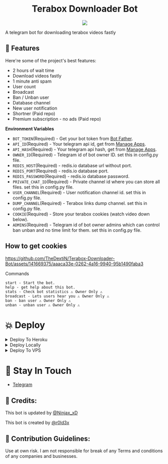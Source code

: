 <h1 align="center" id="title">Terabox Downloader Bot</h1>

<p align="center">
<a href="https://t.me/terab0xdl"><img src="https://drive.thedextin.workers.dev/download.aspx?file=tIMySh5aEAcpHGnCnNF%2FxEzrmbN6NrwA26HGG7A8mD%2BJRZnjUh1L80Sf6TyBNG4S&expiry=zcax%2FI7I4TGzbvHJpfEGAw%3D%3D&mac=c583bd83fb433dafde1b4ac24859c6da23439d3822920e805e3e52a860c42243"/></a>

<p id="description">A telegram bot for downloading terabox videos fastly</p>

<h2>🧐 Features</h2>

Here're some of the project's best features:

- 2 hours of wait time
- Download videos fastly
- 1 minute anti spam
- User count
- Broadcast
- Ban / Unban user
- Database channel
- New user notification
- Shortner (Paid repo)
- Premium subscription - no ads (Paid repo)

**Environment Variables**

- `BOT_TOKEN`(Required) - Get your bot token from [Bot Father](https://tx.me/BotFather "Bot Father").
- `API_ID`(Required) - Your telegram api id, get from [Manage Apps](https://my.telegram.org).
- `API_HASH`(Required) - Your telegram api hash, get from [Manage Apps](https://my.telegram.org).
- `OWNER_ID`(Required) - Telegram id of bot owner ID. set this in config.py file.
- `REDIS_HOST`(Required) - redis.io database url without port.
- `REDIS_PORT`(Required) - redis.io database port.
- `REDIS_PASSWORD`(Required) - redis.io database password.
- `PRIVATE_CHAT_ID`(Required) - Private channel id where you can store all files. set this in config.py file.
- `USER_CHANNEL`(Required) - User notification channel id. set this in config.py file.
- `DUMP_CHANNEL`(Required) - Terabox links dump channel. set this in config.py file.
- `COOKIE`(Required) - Store your terabox cookies (watch video down below).
- `ADMINS`(Required) - Telegram id of bot owner admins which can control ban unban and no time limit for them. set this in config.py file.

<h2>How to get cookies</h2>


https://github.com/TheDextiN/Terabox-Downloader-Bot/assets/141669375/aaaca33e-0262-4a16-9940-95b1490faba3



<p>Commands</p>

```
start - Start the bot.
help - get help about this bot.
stats - Check bot statistics ⚠️ Owner Only ⚠️
broadcast - Lets users hear you ⚠️ Owner Only ⚠️
ban - ban user ⚠️ Owner Only ⚠️
unban - unban user ⚠️ Owner Only ⚠️
```
<h1>💥 Deploy</h1>

<details><summary>Deploy To Heroku</summary>
<br>

* Fork the repo

[![Deploy](https://www.herokucdn.com/deploy/button.svg)](https://heroku.com/deploy)

</details>

<details><summary>Deploy Locally</summary>
<p>
<pre>
# Fork Repo
# Edit Uploader/config.py with variables

git clone <YOUR_REPO_LINK>
cd <YOUR_REPO_NAME> 
pip3 install -U -r requirements.txt
python3 main.py
</pre>
</p>
</details>

<details><summary>Deploy To VPS</summary>
<p>
<pre>
git clone https://github.com/TheDextiN/Terabox-Downloader-Bot.git
cd Terabox-Downloader-Bot
pip3 install -U -r requirements.txt
# Edit Terabox-Downloader-Bot/config.py with variables.
python3 main.py
</pre>
</p>
</details>

<h1>🔮 Stay In Touch</h1>

- [Telegram](https://t.me/terab0xdl)

<h2>💫 Credits:</h2>
This bot is updated by <a href="https://t.me/Ninjax_xD">@Ninjax_xD  </a>

This bot is created by <a href="https://t.me/r0ld3x">@r0ld3x  </a>

<h2>🍰 Contribution Guidelines:</h2>

Use at own risk. I am not responsible for break of any Terms and conditions of any companies and businesses.
